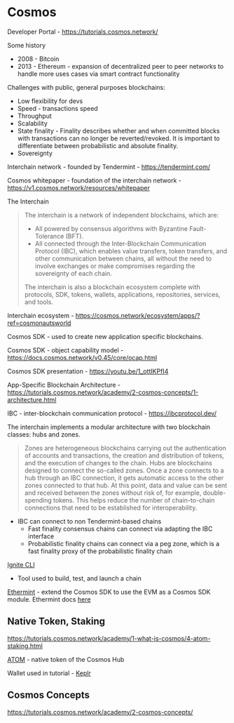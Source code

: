 # Cosmos

Developer Portal - https://tutorials.cosmos.network/

Some history

* 2008 - Bitcoin
* 2013 - Ethereum - expansion of decentralized peer to peer networks to handle more uses cases via smart contract functionality

Challenges with public, general purposes blockchains:

 * Low flexibility for devs
 * Speed - transactions speed
 * Throughput
 * Scalability
 * State finality -  Finality describes whether and when committed blocks with transactions can no longer be reverted/revoked. It is important to differentiate between probabilistic and absolute finality.
 * Sovereignty

Interchain network - founded by Tendermint - https://tendermint.com/

Cosmos whitepaper - foundation of the interchain network - https://v1.cosmos.network/resources/whitepaper

The Interchain

> The interchain is a network of independent blockchains, which are:
>
> * All powered by consensus algorithms with Byzantine Fault-Tolerance (BFT).
> * All connected through the Inter-Blockchain Communication Protocol (IBC), which enables value transfers, token transfers, and other communication between chains, all without the need to involve exchanges or make compromises regarding the sovereignty of each chain.
>
> The interchain is also a blockchain ecosystem complete with protocols, SDK, tokens, wallets, applications, repositories, services, and tools.

Interchain ecosystem - https://cosmos.network/ecosystem/apps/?ref=cosmonautsworld

Cosmos SDK - used to create new application specific blockchains.

Cosmos SDK - object capability model - https://docs.cosmos.network/v0.45/core/ocap.html

Cosmos SDK presentation - https://youtu.be/1_ottIKPfI4

App-Specific Blockchain Architecture - https://tutorials.cosmos.network/academy/2-cosmos-concepts/1-architecture.html

IBC - inter-blockchain communication protocol - https://ibcprotocol.dev/

The interchain implements a modular architecture with two blockchain classes: hubs and zones.

> Zones are heterogeneous blockchains carrying out the authentication of accounts and transactions, the creation and distribution of tokens, and the execution of changes to the chain. Hubs are blockchains designed to connect the so-called zones. Once a zone connects to a hub through an IBC connection, it gets automatic access to the other zones connected to that hub. At this point, data and value can be sent and received between the zones without risk of, for example, double-spending tokens. This helps reduce the number of chain-to-chain connections that need to be established for interoperability.

* IBC can connect to non Tendermint-based chains
    * Fast finality consensus chains can connect via adapting the IBC interface
    * Probabilistic finality chains can connect via a peg zone, which is a fast finality proxy of the probabilistic finality chain

[Ignite CLI](https://docs.ignite.com/)

* Tool used to build, test, and launch a chain



[Ethermint](https://github.com/tharsis/ethermint) - extend the Cosmos SDK to use the EVM as a Cosmos SDK module. Ethermint docs [here](https://github.com/cosmos/ethermint)

## Native Token, Staking

https://tutorials.cosmos.network/academy/1-what-is-cosmos/4-atom-staking.html

[ATOM](https://www.coingecko.com/en/coins/cosmos-hub) - native token of the Cosmos Hub


Wallet used in tutorial - [Keplr](https://www.keplr.app/)

## Cosmos Concepts

https://tutorials.cosmos.network/academy/2-cosmos-concepts/



